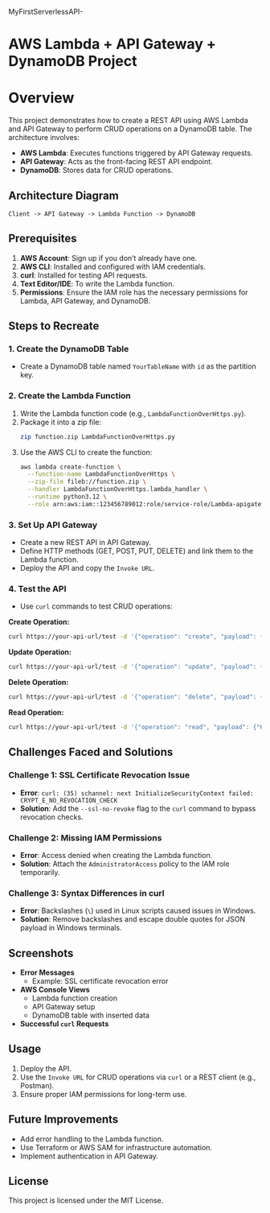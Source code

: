 MyFirstServerlessAPI-
# AWS Lambda + API Gateway + DynamoDB Project

# Overview
This project demonstrates how to create a REST API using AWS Lambda and API Gateway to perform CRUD operations on a DynamoDB table. 
The architecture involves:
- **AWS Lambda**: Executes functions triggered by API Gateway requests.
- **API Gateway**: Acts as the front-facing REST API endpoint.
- **DynamoDB**: Stores data for CRUD operations.

## Architecture Diagram
```
Client -> API Gateway -> Lambda Function -> DynamoDB
```

## Prerequisites
1. **AWS Account**: Sign up if you don’t already have one.
2. **AWS CLI**: Installed and configured with IAM credentials.
3. **curl**: Installed for testing API requests.
4. **Text Editor/IDE**: To write the Lambda function.
5. **Permissions**: Ensure the IAM role has the necessary permissions for Lambda, API Gateway, and DynamoDB.

## Steps to Recreate

### 1. Create the DynamoDB Table
- Create a DynamoDB table named `YourTableName` with `id` as the partition key.

### 2. Create the Lambda Function
1. Write the Lambda function code (e.g., `LambdaFunctionOverHttps.py`).
2. Package it into a zip file:
   ```bash
   zip function.zip LambdaFunctionOverHttps.py
   ```
3. Use the AWS CLI to create the function:
   ```bash
   aws lambda create-function \
     --function-name LambdaFunctionOverHttps \
     --zip-file fileb://function.zip \
     --handler LambdaFunctionOverHttps.lambda_handler \
     --runtime python3.12 \
     --role arn:aws:iam::123456789012:role/service-role/Lambda-apigateway-role
   ```

### 3. Set Up API Gateway
- Create a new REST API in API Gateway.
- Define HTTP methods (GET, POST, PUT, DELETE) and link them to the Lambda function.
- Deploy the API and copy the `Invoke URL`.

### 4. Test the API
- Use `curl` commands to test CRUD operations:

**Create Operation:**
```bash
curl https://your-api-url/test -d '{"operation": "create", "payload": {"Item": {"id": "5678EFGH", "name": "example"}}}' --ssl-no-revoke
```

**Update Operation:**
```bash
curl https://your-api-url/test -d '{"operation": "update", "payload": {"Key": {"id": "5678EFGH"}, "UpdateExpression": "set #name = :name", "ExpressionAttributeNames": {"#name": "name"}, "ExpressionAttributeValues": {":name": "new_example"}}}' --ssl-no-revoke
```

**Delete Operation:**
```bash
curl https://your-api-url/test -d '{"operation": "delete", "payload": {"Key": {"id": "5678EFGH"}}}' --ssl-no-revoke
```

**Read Operation:**
```bash
curl https://your-api-url/test -d '{"operation": "read", "payload": {"Key": {"id": "5678EFGH"}}}' --ssl-no-revoke
```

## Challenges Faced and Solutions

### Challenge 1: SSL Certificate Revocation Issue
- **Error**: `curl: (35) schannel: next InitializeSecurityContext failed: CRYPT_E_NO_REVOCATION_CHECK`
- **Solution**: Add the `--ssl-no-revoke` flag to the `curl` command to bypass revocation checks.

### Challenge 2: Missing IAM Permissions
- **Error**: Access denied when creating the Lambda function.
- **Solution**: Attach the `AdministratorAccess` policy to the IAM role temporarily.

### Challenge 3: Syntax Differences in curl
- **Error**: Backslashes (`\`) used in Linux scripts caused issues in Windows.
- **Solution**: Remove backslashes and escape double quotes for JSON payload in Windows terminals.

## Screenshots
- **Error Messages**
  - Example: SSL certificate revocation error
- **AWS Console Views**
  - Lambda function creation
  - API Gateway setup
  - DynamoDB table with inserted data
- **Successful `curl` Requests**

## Usage
1. Deploy the API.
2. Use the `Invoke URL` for CRUD operations via `curl` or a REST client (e.g., Postman).
3. Ensure proper IAM permissions for long-term use.

## Future Improvements
- Add error handling to the Lambda function.
- Use Terraform or AWS SAM for infrastructure automation.
- Implement authentication in API Gateway.

## License
This project is licensed under the MIT License.
